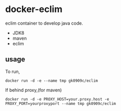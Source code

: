 # docker-eclim #
eclim container to develop java code.
+ JDK8
+ maven
+ eclim

## usage ##
To run,
```
docker run -d -e --name tmp gk0909c/eclim
```

If behind proxy,(for maven)
```
docker run -d -e PROXY_HOST=your.proxy.host -e PROXY_PORT=yourproxyport --name tmp gk0909c/eclim
```
